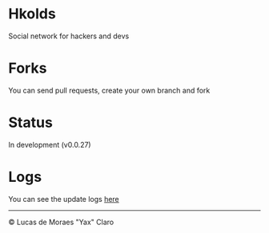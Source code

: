 # Hkolds #
Social network for hackers and devs

# Forks #
You can send pull requests, create your own branch and fork

# Status #
In development (v0.0.27)

# Logs #

You can see the update logs [here](LOGS.md)

---
<p>&copy; Lucas de Moraes "Yax" Claro</p>

